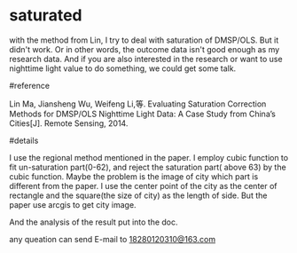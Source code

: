 # saturated 
with the method from Lin, I try to deal with saturation of DMSP/OLS. But it didn't work. Or in other words, the outcome data isn't good enough  as my research data.  And if you are also interested in the research or want to use nighttime light value to do something, we could get some talk.


#reference 


Lin Ma, Jiansheng Wu, Weifeng Li,等. Evaluating Saturation Correction Methods for DMSP/OLS Nighttime Light Data: A Case Study from China’s Cities[J]. Remote Sensing, 2014.

#details 

I use the regional method mentioned in the paper. I employ cubic function to fit un-saturation part(0-62), and reject the saturation part( above 63) by the cubic function. Maybe the problem is the image of city which part is different from the paper. I use the center point of the city as the center of rectangle and the square(the size of city) as the length of side. But the paper use arcgis to get city image.


And the analysis of the result put into the doc.

any queation can send E-mail to 18280120310@163.com
